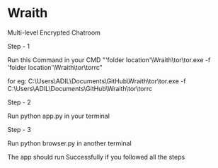 # Wraith
Multi-level Encrypted Chatroom

Step - 1

Run this Command in your CMD "'folder location'\Wraith\tor\tor.exe -f 'folder location'\Wraith\tor\torrc"

for eg: C:\Users\ADIL\Documents\GitHub\Wraith\tor\tor.exe -f C:\Users\ADIL\Documents\GitHub\Wraith\tor\torrc

Step - 2

Run python app.py in your terminal

Step - 3

Run python browser.py in another terminal

The app should run Successfully if you followed all the steps

